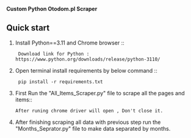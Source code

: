 
**Custom Python Otodom.pl Scraper**

Quick start
-----------

1. Install Python==3.11 and Chrome browser ::

        Download link for Python : https://www.python.org/downloads/release/python-3110/

2. Open terminal install requirements by below command ::

        pip install -r requirements.txt    

3.  First Run the "All_Items_Scraper.py" file to scrape all the pages and items::   

        After runing chrome driver will open , Don't close it.

4.  After finishing scraping all data with previous step run the "Months_Seprator.py" file to make data separated by months.

